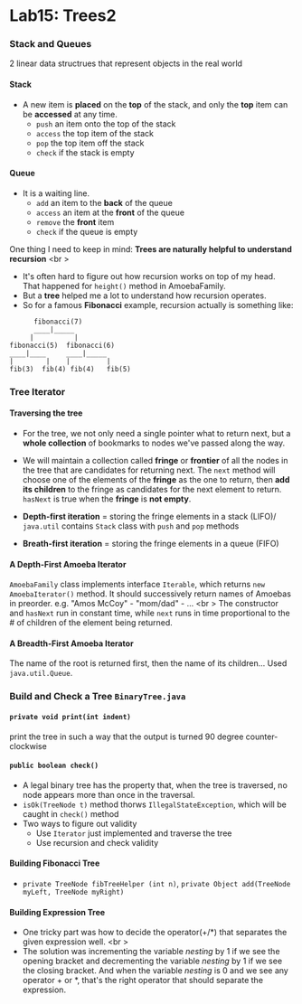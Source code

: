 Lab15: Trees2
===

### Stack and Queues
2 linear data structrues that represent objects in the real world

#### Stack 
* A new item is **placed** on the **top** of the stack, and only the **top** item can be **accessed** at any time. 
    * ```push``` an item onto the top of the stack
    * ```access``` the top item of the stack
    * ```pop``` the top item off the stack
    * ```check``` if the stack is empty

#### Queue
* It is a waiting line. 
    * ```add``` an item to the **back** of the queue
    * ```access``` an item at the **front** of the queue
    * ```remove``` the **front** item
    * ```check``` if the queue is empty

One thing I need to keep in mind: **Trees are naturally helpful to understand recursion** <br \>
* It's often hard to figure out how recursion works on top of my head. That happened for ```height()``` method in AmoebaFamily.
* But a **tree** helped me a lot to understand how recursion operates. 
* So for a famous **Fibonacci** example, recursion actually is something like:

```
      fibonacci(7)
      ____|_____
     |          |
fibonacci(5)  fibonacci(6)
____|____     ____|_____
|        |    |         |
fib(3)  fib(4) fib(4)   fib(5)
```

### Tree Iterator
#### Traversing the tree
* For the tree, we not only need a single pointer what to return next, but a **whole collection** of bookmarks to nodes we've passed along the way.
* We will maintain a collection called **fringe** or **frontier** of all the nodes in the tree that are candidates for returning next. The ```next``` method will choose one of the elements of the **fringe** as the one to return, then **add its children** to the fringe as candidates for the next element to return. ```hasNext``` is true when the **fringe** is **not empty**.

* **Depth-first iteration** = storing the fringe elements in a stack (LIFO)/ ```java.util``` contains ```Stack``` class with ```push``` and ```pop``` methods
* **Breath-first iteration** = storing the fringe elements in a queue (FIFO)

#### A Depth-First Amoeba Iterator
```AmoebaFamily``` class implements interface ```Iterable```, which returns ```new AmoebaIterator()``` method. It should successively return names of Amoebas in preorder. e.g. "Amos McCoy" - "mom/dad" - ... <br \>
The constructor and ```hasNext``` run in constant time, while ```next``` runs in time proportional to the # of children of the element being returned.

#### A Breadth-First Amoeba Iterator
The name of the root is returned first, then the name of its children... Used ```java.util.Queue```.

### Build and Check a Tree ```BinaryTree.java```

#### ```private void print(int indent)```
print the tree in such a way that the output is turned 90 degree counter-clockwise

#### ```public boolean check()```
* A legal binary tree has the property that, when the tree is traversed, no node appears more than once in the traversal. 
* ```isOk(TreeNode t)``` method thorws ```IllegalStateException```, which will be caught in ```check()``` method
* Two ways to figure out validity
    * Use ```Iterator``` just implemented and traverse the tree
    * Use recursion and check validity

#### Building **Fibonacci Tree**
* ```private TreeNode fibTreeHelper (int n)```, ```private Object add(TreeNode myLeft, TreeNode myRight)```

#### Building Expression Tree
* One tricky part was how to decide the operator(+/*) that separates the given expression well. <br \>
* The solution was incrementing the variable *nesting* by 1 if we see the opening bracket and decrementing the variable *nesting* by 1 if we see the closing bracket. And when the variable *nesting* is 0 and we see any operator + or *, that's the right operator that should separate the expression.








